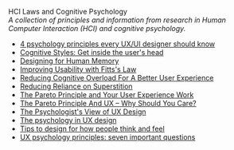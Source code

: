 HCI Laws and Cognitive Psychology  
_A collection of principles and information from research in Human Computer Interaction (HCI) and cognitive psychology._

*   [4 psychology principles every UX/UI designer should know](https://uxdesign.cc/4-psychology-principles-every-ux-ui-designer-should-know-89876d3bb356)  
*   [Cognitive Styles: Get inside the user's head](http://uxmag.com/articles/cognitive-styles)  
*   [Designing for Human Memory](https://uxplanet.org/designing-for-human-memory-a2cdc0b6a75a)  
*   [Improving Usability with Fitts's Law](http://sixrevisions.com/usabilityaccessibility/improving-usability-with-fitts-law/)  
*   [Reducing Cognitive Overload For A Better User Experience](https://www.smashingmagazine.com/2016/09/reducing-cognitive-overload-for-a-better-user-experience/)
*   [Reducing Reliance on Superstition](http://www.humanfactors.com/downloads/sep00.asp)  
*   [The Pareto Principle and Your User Experience Work](https://www.interaction-design.org/literature/article/the-pareto-principle-and-your-user-experience-work)  
*   [The Pareto Principle And UX – Why Should You Care?](https://usabilitygeek.com/pareto-principle-and-ux/)
*   [The Psychologist's View of UX Design](http://uxmag.com/articles/the-psychologists-view-of-ux-design)  
*   [The psychology in UX design](https://uxdesign.cc/the-psychology-of-ux-design-859439bc8a32)  
*   [Tips to design for how people think and feel](https://uxdesign.cc/tips-to-design-for-how-people-think-and-feel-5126474b8baa)  
*   [UX psychology principles: seven important questions](https://uxdesign.cc/ux-psychology-principles-seven-important-questions-960579272880)  
